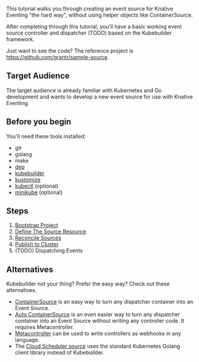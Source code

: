 
This tutorial walks you through creating an event source for Knative Eventing
"the hard way", without using helper objects like ContainerSource.

After completing through this tutorial, you'll have a basic working event source
controller and dispatcher (TODO) based on the Kubebuilder framework.

Just want to see the code? The reference project is
https://github.com/grantr/sample-source.

## Target Audience

The target audience is already familiar with Kubernetes and Go development and
wants to develop a new event source for use with Knative Eventing.

## Before you begin

You'll need these tools installed:

- git
- golang
- make
- [dep](https://github.com/golang/dep)
- [kubebuilder](https://github.com/kubernetes-sigs/kubebuilder)
- [kustomize](https://github.com/kubernetes-sigs/kustomize)
- [kubectl](https://kubernetes.io/docs/tasks/tools/install-kubectl/) (optional)
- [minikube](https://github.com/kubernetes/minikube) (optional)

## Steps

1. [Bootstrap Project](./01-bootstrap.md)
1. [Define The Source Resource](./02-define-source.md)
1. [Reconcile Sources](./03-reconcile-sources.md)
1. [Publish to Cluster](./04-publish-to-cluster.md)
1. (TODO) Dispatching Events

## Alternatives

Kubebuilder not your thing? Prefer the easy way? Check out these alternatives.

- [ContainerSource](../../../eventing/sources/README.md#meta-sources)
  is an easy way to turn any dispatcher container into an Event Source.
- [Auto ContainerSource](../../../eventing/sources/README.md#meta-sources)
  is an even easier way to turn any dispatcher container into an Event Source
  without writing any controller code. It requires Metacontroller.
- [Metacontroller](https://metacontroller.app) can be used to write controllers
  as webhooks in any language.
- The [Cloud Scheduler source](https://github.com/vaikas-google/csr) uses the
  standard Kubernetes Golang client library instead of Kubebuilder.

